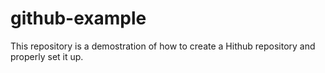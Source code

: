 # github-example
This repository is a demostration of how to create a Hithub repository and properly set it up.
